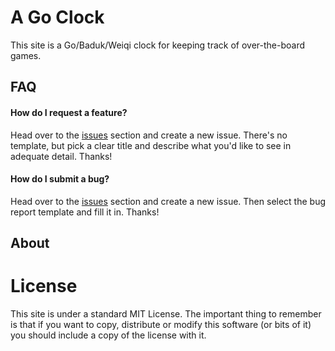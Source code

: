 # A Go Clock
This site is a Go/Baduk/Weiqi clock for keeping track of over-the-board games.
## FAQ
#### How do I request a feature?
Head over to the [issues](https://github.com/Squalm/GoClock/issues) section and create a new issue. There's no template, but pick a clear title and describe what you'd like to see in adequate detail. Thanks!
#### How do I submit a bug?
Head over to the [issues](https://github.com/Squalm/GoClock/issues) section and create a new issue. Then select the bug report template and fill it in. Thanks!
## About
# License
This site is under a standard MIT License. The important thing to remember is that if you want to copy, distribute or modify this software (or bits of it) you should include a copy of the license with it.